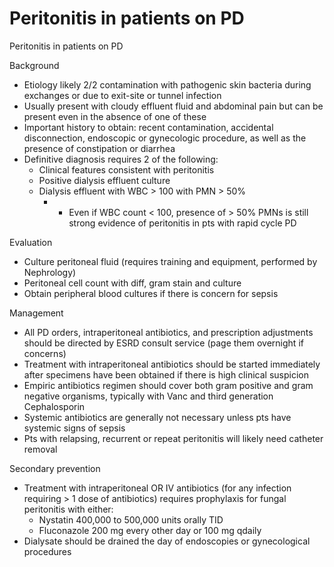 # Peritonitis in patients on PD

Peritonitis in patients on PD

Background

-   Etiology
    likely 2/2 contamination with pathogenic skin bacteria during
    exchanges or due to exit-site or tunnel infection
-   Usually present with cloudy effluent fluid and abdominal pain but
    can be present even in the absence of one of these
-   Important
    history to obtain: recent contamination, accidental disconnection,
    endoscopic or gynecologic procedure, as well as the presence of
    constipation or diarrhea
-   Definitive
    diagnosis requires 2 of the following:
    -   Clinical features consistent with peritonitis
    -   Positive dialysis effluent culture
    -   Dialysis effluent with WBC > 100 with PMN > 50%
        -   -   Even
                if WBC count \< 100, presence of > 50% PMNs is still
                strong evidence of peritonitis in pts with rapid cycle
                PD

Evaluation

-   Culture
    peritoneal fluid (requires training and equipment, performed by
    Nephrology)
-   Peritoneal
    cell count with diff, gram stain and culture
-   Obtain
    peripheral blood cultures if there is concern for sepsis

Management

-   All
    PD orders, intraperitoneal antibiotics, and prescription adjustments
    should be directed by ESRD consult service (page them overnight if
    concerns)
-   Treatment
    with intraperitoneal antibiotics should be started immediately after
    specimens have been obtained if there is high clinical suspicion
-   Empiric
    antibiotics regimen should cover both gram positive and gram
    negative organisms, typically with Vanc and third generation
    Cephalosporin
-   Systemic
    antibiotics are generally not necessary unless pts have systemic
    signs of sepsis
-   Pts
    with relapsing, recurrent or repeat peritonitis will likely need
    catheter removal

Secondary prevention

-   Treatment
    with intraperitoneal OR IV antibiotics (for any infection
    requiring > 1 dose of antibiotics) requires prophylaxis for fungal
    peritonitis with either:
    -   Nystatin 400,000 to 500,000 units orally TID
    -   Fluconazole 200 mg every other day or 100 mg qdaily
-   Dialysate
    should be drained the day of endoscopies or gynecological procedures

